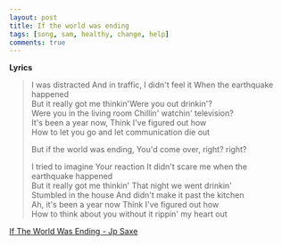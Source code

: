 ```yaml
---
layout: post
title: If the world was ending
tags: [song, sam, healthy, change, help]
comments: true
---
```

__Lyrics__
>
> I was distracted And in traffic, I didn't feel it When the earthquake happened   
> But it really got me thinkin'Were you out drinkin'?   
> Were you in the living room Chillin' watchin' television?   
> It's been a year now, Think I've figured out how   
> How to let you go and let communication die out   
>   
> But if the world was ending, You'd come over, right? right?   
>   
> I tried to imagine Your reaction It didn't scare me when the earthquake happened   
> But it really got me thinkin' That night we went drinkin'   
> Stumbled in the house And didn't make it past the kitchen   
> Ah, it's been a year now Think I've figured out how   
> How to think about you without it rippin' my heart out   
   
[If The World Was Ending - Jp Saxe](https://youtu.be/7viR3P6jeRQ/)